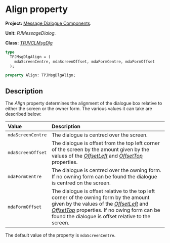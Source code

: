 # Align property #

**Project:** [Message Dialogue Components](MessageDialogComponents.md).

**Unit:** _PJMessageDialog_.

**Class:** _[TPJVCLMsgDlg](TPJVCLMsgDlg.md)_

```pascal
type
  TPJMsgDlgAlign = (
    mdaScreenCentre, mdaScreenOffset, mdaFormCentre, mdaFormOffset
  );

property Align: TPJMsgDlgAlign;
```

## Description ##

The _Align_ property determines the alignment of the dialogue box relative to either the screen or the owner form. The various values it can take are described below:

| **Value** | **Description** |
|:----------|:----------------|
| `mdaScreenCentre` | The dialogue is centred over the screen. |
| `mdaScreenOffset` | The dialogue is offset from the top left corner of the screen by the amount given by the values of the _[OffsetLeft](TPJVCLMsgDlgOffsetLeft.md)_ and _[OffsetTop](TPJVCLMsgDlgOffsetTop.md)_ properties. |
| `mdaFormCentre` | The dialogue is centred over the owning form. If no owning form can be found the dialogue is centred on the screen. |
| `mdaFormOffset` | The dialogue is offset relative to the top left corner of the owning form by the amount given by the values of the _[OffsetLeft](TPJVCLMsgDlgOffsetLeft.md)_ and _[OffsetTop](TPJVCLMsgDlgOffsetTop.md)_ properties. If no owing form can be found the dialogue is offset relative to the screen. |

The default value of the property is `mdaScreenCentre`.
